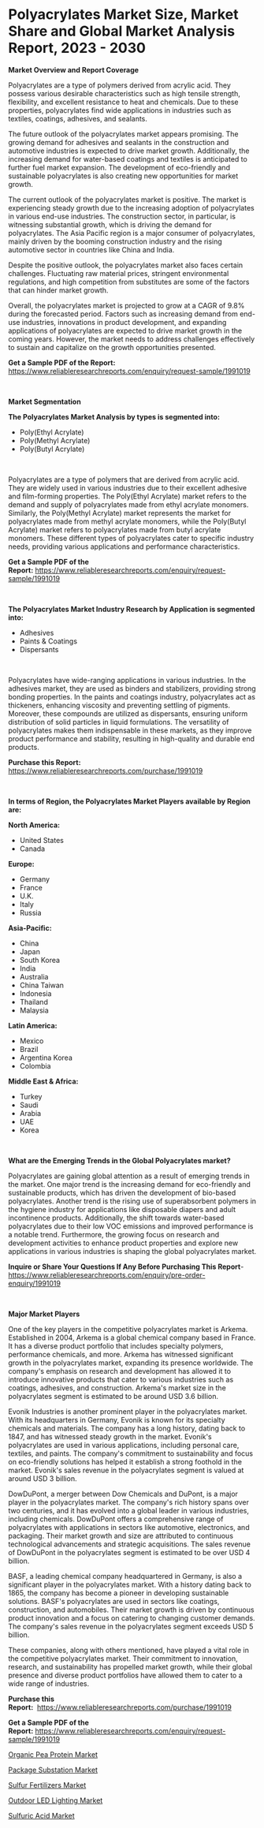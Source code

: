 <p><h1>Polyacrylates Market Size, Market Share and Global Market Analysis Report, 2023 - 2030</h1></p><p><strong>Market Overview and Report Coverage</strong></p>
<p><p>Polyacrylates are a type of polymers derived from acrylic acid. They possess various desirable characteristics such as high tensile strength, flexibility, and excellent resistance to heat and chemicals. Due to these properties, polyacrylates find wide applications in industries such as textiles, coatings, adhesives, and sealants.</p><p>The future outlook of the polyacrylates market appears promising. The growing demand for adhesives and sealants in the construction and automotive industries is expected to drive market growth. Additionally, the increasing demand for water-based coatings and textiles is anticipated to further fuel market expansion. The development of eco-friendly and sustainable polyacrylates is also creating new opportunities for market growth.</p><p>The current outlook of the polyacrylates market is positive. The market is experiencing steady growth due to the increasing adoption of polyacrylates in various end-use industries. The construction sector, in particular, is witnessing substantial growth, which is driving the demand for polyacrylates. The Asia Pacific region is a major consumer of polyacrylates, mainly driven by the booming construction industry and the rising automotive sector in countries like China and India.</p><p>Despite the positive outlook, the polyacrylates market also faces certain challenges. Fluctuating raw material prices, stringent environmental regulations, and high competition from substitutes are some of the factors that can hinder market growth.</p><p>Overall, the polyacrylates market is projected to grow at a CAGR of 9.8% during the forecasted period. Factors such as increasing demand from end-use industries, innovations in product development, and expanding applications of polyacrylates are expected to drive market growth in the coming years. However, the market needs to address challenges effectively to sustain and capitalize on the growth opportunities presented.</p></p>
<p><strong>Get a Sample PDF of the Report:</strong> <a href="https://www.reliableresearchreports.com/enquiry/request-sample/1991019">https://www.reliableresearchreports.com/enquiry/request-sample/1991019</a></p>
<p>&nbsp;</p>
<p><strong>Market Segmentation</strong></p>
<p><strong>The Polyacrylates Market Analysis by types is segmented into:</strong></p>
<p><ul><li>Poly(Ethyl Acrylate)</li><li>Poly(Methyl Acrylate)</li><li>Poly(Butyl Acrylate)</li></ul></p>
<p>&nbsp;</p>
<p><p>Polyacrylates are a type of polymers that are derived from acrylic acid. They are widely used in various industries due to their excellent adhesive and film-forming properties. The Poly(Ethyl Acrylate) market refers to the demand and supply of polyacrylates made from ethyl acrylate monomers. Similarly, the Poly(Methyl Acrylate) market represents the market for polyacrylates made from methyl acrylate monomers, while the Poly(Butyl Acrylate) market refers to polyacrylates made from butyl acrylate monomers. These different types of polyacrylates cater to specific industry needs, providing various applications and performance characteristics.</p></p>
<p><strong>Get a Sample PDF of the Report:</strong>&nbsp;<a href="https://www.reliableresearchreports.com/enquiry/request-sample/1991019">https://www.reliableresearchreports.com/enquiry/request-sample/1991019</a></p>
<p>&nbsp;</p>
<p><strong>The Polyacrylates Market Industry Research by Application is segmented into:</strong></p>
<p><ul><li>Adhesives</li><li>Paints & Coatings</li><li>Dispersants</li></ul></p>
<p>&nbsp;</p>
<p><p>Polyacrylates have wide-ranging applications in various industries. In the adhesives market, they are used as binders and stabilizers, providing strong bonding properties. In the paints and coatings industry, polyacrylates act as thickeners, enhancing viscosity and preventing settling of pigments. Moreover, these compounds are utilized as dispersants, ensuring uniform distribution of solid particles in liquid formulations. The versatility of polyacrylates makes them indispensable in these markets, as they improve product performance and stability, resulting in high-quality and durable end products.</p></p>
<p><strong>Purchase this Report:</strong>&nbsp; <a href="https://www.reliableresearchreports.com/purchase/1991019">https://www.reliableresearchreports.com/purchase/1991019</a></p>
<p>&nbsp;</p>
<p><strong>In terms of Region, the Polyacrylates Market Players available by Region are:</strong></p>
<p>
    <p> <strong> North America: </strong>
        <ul>
            <li>United States</li>
            <li>Canada</li>
        </ul>
        </p> 
    <p> <strong> Europe: </strong>
        <ul>
            <li>Germany</li>
            <li>France</li>
            <li>U.K.</li>
            <li>Italy</li>
            <li>Russia</li>
        </ul>
        </p> 
    <p> <strong> Asia-Pacific: </strong>
        <ul>
            <li>China</li>
            <li>Japan</li>
            <li>South Korea</li>
            <li>India</li>
            <li>Australia</li>
            <li>China Taiwan</li>
            <li>Indonesia</li>
            <li>Thailand</li>
            <li>Malaysia</li>
        </ul>
        </p> 
    <p> <strong> Latin America: </strong>
        <ul>
            <li>Mexico</li>
            <li>Brazil</li>
            <li>Argentina Korea</li>
            <li>Colombia</li>
        </ul>
        </p> 
    <p> <strong> Middle East & Africa: </strong>
        <ul>
            <li>Turkey</li>
            <li>Saudi</li>
            <li>Arabia</li>
            <li>UAE</li>
            <li>Korea</li>
        </ul>
    </p>
    </p>
<p>&nbsp;</p>
<p><strong>What are the Emerging Trends in the Global Polyacrylates market?</strong></p>
<p><p>Polyacrylates are gaining global attention as a result of emerging trends in the market. One major trend is the increasing demand for eco-friendly and sustainable products, which has driven the development of bio-based polyacrylates. Another trend is the rising use of superabsorbent polymers in the hygiene industry for applications like disposable diapers and adult incontinence products. Additionally, the shift towards water-based polyacrylates due to their low VOC emissions and improved performance is a notable trend. Furthermore, the growing focus on research and development activities to enhance product properties and explore new applications in various industries is shaping the global polyacrylates market.</p></p>
<p><strong>Inquire or Share Your Questions If Any Before Purchasing This Report</strong>- <a href="https://www.reliableresearchreports.com/enquiry/pre-order-enquiry/1991019">https://www.reliableresearchreports.com/enquiry/pre-order-enquiry/1991019</a></p>
<p>&nbsp;</p>
<p><strong>Major Market Players</strong></p>
<p><p>One of the key players in the competitive polyacrylates market is Arkema. Established in 2004, Arkema is a global chemical company based in France. It has a diverse product portfolio that includes specialty polymers, performance chemicals, and more. Arkema has witnessed significant growth in the polyacrylates market, expanding its presence worldwide. The company's emphasis on research and development has allowed it to introduce innovative products that cater to various industries such as coatings, adhesives, and construction. Arkema's market size in the polyacrylates segment is estimated to be around USD 3.6 billion.</p><p>Evonik Industries is another prominent player in the polyacrylates market. With its headquarters in Germany, Evonik is known for its specialty chemicals and materials. The company has a long history, dating back to 1847, and has witnessed steady growth in the market. Evonik's polyacrylates are used in various applications, including personal care, textiles, and paints. The company's commitment to sustainability and focus on eco-friendly solutions has helped it establish a strong foothold in the market. Evonik's sales revenue in the polyacrylates segment is valued at around USD 3 billion.</p><p>DowDuPont, a merger between Dow Chemicals and DuPont, is a major player in the polyacrylates market. The company's rich history spans over two centuries, and it has evolved into a global leader in various industries, including chemicals. DowDuPont offers a comprehensive range of polyacrylates with applications in sectors like automotive, electronics, and packaging. Their market growth and size are attributed to continuous technological advancements and strategic acquisitions. The sales revenue of DowDuPont in the polyacrylates segment is estimated to be over USD 4 billion.</p><p>BASF, a leading chemical company headquartered in Germany, is also a significant player in the polyacrylates market. With a history dating back to 1865, the company has become a pioneer in developing sustainable solutions. BASF's polyacrylates are used in sectors like coatings, construction, and automobiles. Their market growth is driven by continuous product innovation and a focus on catering to changing customer demands. The company's sales revenue in the polyacrylates segment exceeds USD 5 billion.</p><p>These companies, along with others mentioned, have played a vital role in the competitive polyacrylates market. Their commitment to innovation, research, and sustainability has propelled market growth, while their global presence and diverse product portfolios have allowed them to cater to a wide range of industries.</p></p>
<p><strong>Purchase this Report:</strong>&nbsp;&nbsp;<a href="https://www.reliableresearchreports.com/purchase/1991019">https://www.reliableresearchreports.com/purchase/1991019</a></p>
<p></p>
<p><strong>Get a Sample PDF of the Report:</strong>&nbsp;<a href="https://www.reliableresearchreports.com/enquiry/request-sample/1991019">https://www.reliableresearchreports.com/enquiry/request-sample/1991019</a></p>
<p><p><a href="https://medium.com/@adellalesch/organic-pea-protein-market-analysis-its-cagr-market-segmentation-and-global-industry-overview-2067cf70aee0">Organic Pea Protein Market</a></p><p><a href="https://medium.com/@juansmith1961/package-substation-market-size-reveals-the-best-marketing-channels-in-global-industry-6756f506b5cd">Package Substation Market</a></p><p><a href="https://github.com/ambrozg/Market-Research-Report-List-1/blob/main/sulfur-fertilizers-market.md">Sulfur Fertilizers Market</a></p><p><a href="https://medium.com/@jackyhammes/outdoor-led-lighting-market-size-cagr-trends-2024-2030-31e142a6e0ab">Outdoor LED Lighting Market</a></p><p><a href="https://github.com/gshchiplitsov/Market-Research-Report-List-1/blob/main/sulfuric-acid-market.md">Sulfuric Acid Market</a></p></p>